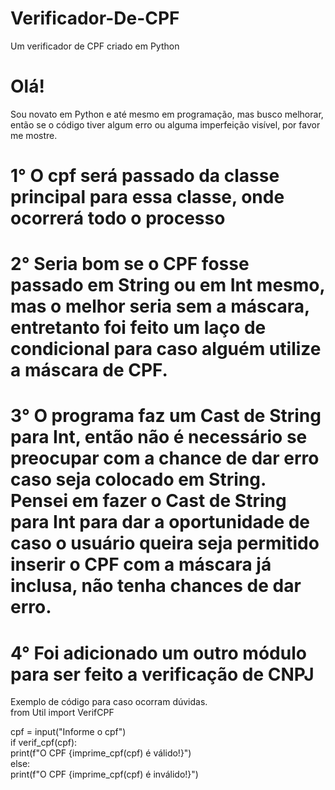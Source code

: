 # Verificador-De-CPF
Um verificador de CPF criado em Python
<h1> Olá!</h1>
Sou novato em Python e até mesmo em programação, mas busco melhorar, então se o código tiver algum erro ou alguma imperfeição visível, por favor me mostre.

1° O cpf será passado da classe principal para essa classe, onde ocorrerá todo o processo</br>
========
2° Seria bom se o CPF fosse passado em String ou em Int mesmo, mas o melhor seria sem a máscara, entretanto 
      foi feito um laço de condicional para caso alguém utilize a máscara  de CPF.</br>    
========
3° O programa faz um Cast de String para Int, então não é necessário se preocupar com a chance de dar erro caso seja colocado em String. Pensei em fazer o Cast de String para 
Int para dar a oportunidade de caso o usuário queira seja permitido inserir o CPF com a máscara já inclusa,  não tenha chances de dar erro.</br>
========

4° Foi adicionado um outro módulo para ser feito a verificação de CNPJ</br>
========
Exemplo de código para caso ocorram dúvidas.</br>
from Util import VerifCPF</br>

cpf = input("Informe o cpf")</br>
if verif_cpf(cpf):</br>
    print(f"O CPF {imprime_cpf(cpf) é válido!}")</br>
else:</br>
    print(f"O CPF {imprime_cpf(cpf) é inválido!}")</br>

